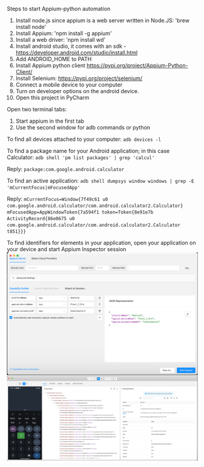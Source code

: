 Steps to start Appium-python automation
1) Install node.js since appium is a web server written in Node.JS: 'brew install node'
2) Install Appium: 'npm install -g appium'
3) Install a web driver: 'npm install wd'
4) Install android studio, it comes with an sdk - https://developer.android.com/studio/install.html
5) Add ANDROID_HOME to PATH
6) Install Appium python client https://pypi.org/project/Appium-Python-Client/
7) Install Selenium: https://pypi.org/project/selenium/
8) Connect a mobile device to your computer
9) Turn on developer options on the android device.
10) Open this project in PyCharm

Open two terminal tabs:
1) Start appium in the first tab
2) Use the second window for adb commands or python

To find all devices attached to your computer:
`adb devices -l`

To find a package name for your Android application; in this case Calculator:
`adb shell 'pm list packages' | grep 'calcul'`

Reply:
`package:com.google.android.calculator`

To find an active application:
`adb shell dumpsys window windows | grep -E 'mCurrentFocus|mFocusedApp'`

Reply:
  `mCurrentFocus=Window{7f49c61 u0 com.google.android.calculator/com.android.calculator2.Calculator}`
  `mFocusedApp=AppWindowToken{7a594f1 token=Token{8e91e7b ActivityRecord{86e0675 u0 com.google.android.calculator/com.android.calculator2.Calculator t851}}}`

To find identifiers for elements in your application, open your application on your device and start Appium Inspector session
![img_1.png](img_1.png)
![img.png](img.png)
